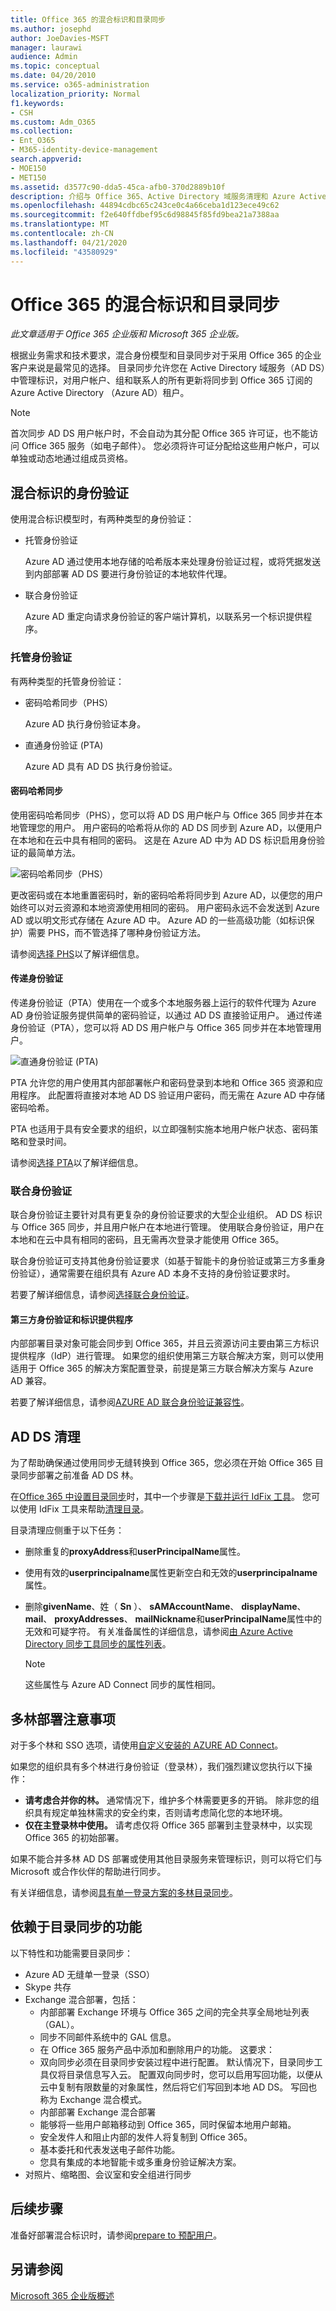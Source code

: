 ```yaml
---
title: Office 365 的混合标识和目录同步
ms.author: josephd
author: JoeDavies-MSFT
manager: laurawi
audience: Admin
ms.topic: conceptual
ms.date: 04/20/2010
ms.service: o365-administration
localization_priority: Normal
f1.keywords:
- CSH
ms.custom: Adm_O365
ms.collection:
- Ent_O365
- M365-identity-device-management
search.appverid:
- MOE150
- MET150
ms.assetid: d3577c90-dda5-45ca-afb0-370d2889b10f
description: 介绍与 Office 365、Active Directory 域服务清理和 Azure Active Directory Connect 工具的目录同步。
ms.openlocfilehash: 44894cdbc65c243ce0c4a66ceba1d123ece49c62
ms.sourcegitcommit: f2e640ffdbef95c6d98845f85fd9bea21a7388aa
ms.translationtype: MT
ms.contentlocale: zh-CN
ms.lasthandoff: 04/21/2020
ms.locfileid: "43580929"
---
```

# <a name="hybrid-identity-and-directory-synchronization-for-office-365"></a>Office 365 的混合标识和目录同步

*此文章适用于 Office 365 企业版和 Microsoft 365 企业版。*

根据业务需求和技术要求，混合身份模型和目录同步对于采用 Office 365 的企业客户来说是最常见的选择。 目录同步允许您在 Active Directory 域服务（AD DS）中管理标识，对用户帐户、组和联系人的所有更新将同步到 Office 365 订阅的 Azure Active Directory （Azure AD）租户。

>[!Note]
>首次同步 AD DS 用户帐户时，不会自动为其分配 Office 365 许可证，也不能访问 Office 365 服务（如电子邮件）。 您必须将许可证分配给这些用户帐户，可以单独或动态地通过组成员资格。
>

## <a name="authentication-for-hybrid-identity"></a>混合标识的身份验证

使用混合标识模型时，有两种类型的身份验证：

- 托管身份验证

  Azure AD 通过使用本地存储的哈希版本来处理身份验证过程，或将凭据发送到内部部署 AD DS 要进行身份验证的本地软件代理。

- 联合身份验证

  Azure AD 重定向请求身份验证的客户端计算机，以联系另一个标识提供程序。

### <a name="managed-authentication"></a>托管身份验证

有两种类型的托管身份验证：

- 密码哈希同步（PHS）

  Azure AD 执行身份验证本身。

- 直通身份验证 (PTA)

  Azure AD 具有 AD DS 执行身份验证。


#### <a name="password-hash-synchronization"></a>密码哈希同步

使用密码哈希同步（PHS），您可以将 AD DS 用户帐户与 Office 365 同步并在本地管理您的用户。 用户密码的哈希将从你的 AD DS 同步到 Azure AD，以便用户在本地和在云中具有相同的密码。 这是在 Azure AD 中为 AD DS 标识启用身份验证的最简单方法。 

![密码哈希同步（PHS）](./media/plan-for-directory-synchronization/phs-authentication.png)

更改密码或在本地重置密码时，新的密码哈希将同步到 Azure AD，以便您的用户始终可以对云资源和本地资源使用相同的密码。 用户密码永远不会发送到 Azure AD 或以明文形式存储在 Azure AD 中。 Azure AD 的一些高级功能（如标识保护）需要 PHS，而不管选择了哪种身份验证方法。
  
请参阅[选择 PHS](https://docs.microsoft.com/azure/active-directory/hybrid/choose-ad-authn)以了解详细信息。
  
#### <a name="pass-through-authentication"></a>传递身份验证

传递身份验证（PTA）使用在一个或多个本地服务器上运行的软件代理为 Azure AD 身份验证服务提供简单的密码验证，以通过 AD DS 直接验证用户。 通过传递身份验证（PTA），您可以将 AD DS 用户帐户与 Office 365 同步并在本地管理用户。 

![直通身份验证 (PTA)](./media/plan-for-directory-synchronization/pta-authentication.png)

PTA 允许您的用户使用其内部部署帐户和密码登录到本地和 Office 365 资源和应用程序。 此配置将直接对本地 AD DS 验证用户密码，而无需在 Azure AD 中存储密码哈希。 

PTA 也适用于具有安全要求的组织，以立即强制实施本地用户帐户状态、密码策略和登录时间。 
  
请参阅[选择 PTA](https://docs.microsoft.com/azure/active-directory/hybrid/choose-ad-authn)以了解详细信息。
  
### <a name="federated-authentication"></a>联合身份验证

联合身份验证主要针对具有更复杂的身份验证要求的大型企业组织。 AD DS 标识与 Office 365 同步，并且用户帐户在本地进行管理。 使用联合身份验证，用户在本地和在云中具有相同的密码，且无需再次登录才能使用 Office 365。 

联合身份验证可支持其他身份验证要求（如基于智能卡的身份验证或第三方多重身份验证），通常需要在组织具有 Azure AD 本身不支持的身份验证要求时。
 
若要了解详细信息，请参阅[选择联合身份验证](https://docs.microsoft.com/azure/active-directory/hybrid/choose-ad-authn)。
  
#### <a name="third-party-authentication-and-identity-providers"></a>第三方身份验证和标识提供程序

内部部署目录对象可能会同步到 Office 365，并且云资源访问主要由第三方标识提供程序（IdP）进行管理。 如果您的组织使用第三方联合解决方案，则可以使用适用于 Office 365 的解决方案配置登录，前提是第三方联合解决方案与 Azure AD 兼容。
  
若要了解详细信息，请参阅[AZURE AD 联合身份验证兼容性](https://docs.microsoft.com/azure/active-directory/connect/active-directory-aadconnect-federation-compatibility)。
  
## <a name="ad-ds-cleanup"></a>AD DS 清理

为了帮助确保通过使用同步无缝转换到 Office 365，您必须在开始 Office 365 目录同步部署之前准备 AD DS 林。
  
在[Office 365 中设置目录同步](set-up-directory-synchronization.md)时，其中一个步骤是[下载并运行 IdFix 工具](install-and-run-idfix.md)。 您可以使用 IdFix 工具来帮助[清理目录](prepare-directory-attributes-for-synch-with-idfix.md)。
  
目录清理应侧重于以下任务：

- 删除重复的**proxyAddress**和**userPrincipalName**属性。
- 使用有效的**userprincipalname**属性更新空白和无效的**userprincipalname**属性。
- 删除**givenName**、姓（ **Sn** ）、 **sAMAccountName**、 **displayName**、 **mail**、 **proxyAddresses**、 **mailNickname**和**userPrincipalName**属性中的无效和可疑字符。 有关准备属性的详细信息，请参阅[由 Azure Active Directory 同步工具同步的属性列表](https://go.microsoft.com/fwlink/p/?LinkId=396719)。

    > [!NOTE]
    > 这些属性与 Azure AD Connect 同步的属性相同。 
  
## <a name="multi-forest-deployment-considerations"></a>多林部署注意事项

对于多个林和 SSO 选项，请使用[自定义安装的 AZURE AD Connect](https://go.microsoft.com/fwlink/p/?LinkId=698430)。
  
如果您的组织具有多个林进行身份验证（登录林），我们强烈建议您执行以下操作：
  
- **请考虑合并你的林。** 通常情况下，维护多个林需要更多的开销。 除非您的组织具有规定单独林需求的安全约束，否则请考虑简化您的本地环境。
- **仅在主登录林中使用。** 请考虑仅将 Office 365 部署到主登录林中，以实现 Office 365 的初始部署。 

如果不能合并多林 AD DS 部署或使用其他目录服务来管理标识，则可以将它们与 Microsoft 或合作伙伴的帮助进行同步。
  
有关详细信息，请参阅[具有单一登录方案的多林目录同步](https://go.microsoft.com/fwlink/p/?LinkId=525321)。
  
## <a name="features-that-are-dependent-on-directory-synchronization"></a>依赖于目录同步的功能
  
以下特性和功能需要目录同步：
  
- Azure AD 无缝单一登录（SSO）
- Skype 共存
- Exchange 混合部署，包括：
  - 内部部署 Exchange 环境与 Office 365 之间的完全共享全局地址列表（GAL）。
  - 同步不同邮件系统中的 GAL 信息。
  - 在 Office 365 服务产品中添加和删除用户的功能。 这要求：
  - 双向同步必须在目录同步安装过程中进行配置。 默认情况下，目录同步工具仅将目录信息写入云。 配置双向同步时，您可以启用写回功能，以便从云中复制有限数量的对象属性，然后将它们写回到本地 AD DS。 写回也称为 Exchange 混合模式。 
  - 内部部署 Exchange 混合部署
  - 能够将一些用户邮箱移动到 Office 365，同时保留本地用户邮箱。
  - 安全发件人和阻止内部的发件人将复制到 Office 365。
  - 基本委托和代表发送电子邮件功能。
  - 您具有集成的本地智能卡或多重身份验证解决方案。
- 对照片、缩略图、会议室和安全组进行同步

## <a name="next-step"></a>后续步骤

准备好部署混合标识时，请参阅[prepare to 预配用户](prepare-for-directory-synchronization.md)。
  
## <a name="see-also"></a>另请参阅

[Microsoft 365 企业版概述](https://docs.microsoft.com/microsoft-365/enterprise/microsoft-365-overview)

